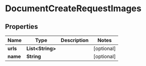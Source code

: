

# DocumentCreateRequestImages


## Properties

Name | Type | Description | Notes
------------ | ------------- | ------------- | -------------
**urls** | **List&lt;String&gt;** |  |  [optional]
**name** | **String** |  |  [optional]




